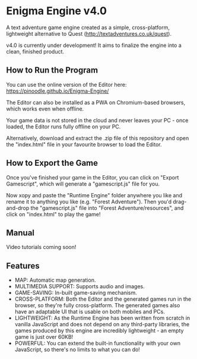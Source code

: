 # Enigma Engine v4.0
A text adventure game engine created as a simple, cross-platform, lightweight alternative to Quest (http://textadventures.co.uk/quest).

v4.0 is currently under development! It aims to finalize the engine into a clean, finished product.

## How to Run the Program
You can use the online version of the Editor here: https://pinoodle.github.io/Enigma-Engine/

The Editor can also be installed as a PWA on Chromium-based browsers, which works even when offline.

Your game data is not stored in the cloud and never leaves your PC - once loaded, the Editor runs fully offline on your PC.

Alternatively, download and extract the .zip file of this repository and open the "index.html" file in your favourite browser to load the Editor.

## How to Export the Game
Once you've finished your game in the Editor, you can click on "Export Gamescript", which will generate a "gamescript.js" file for you.

Now xopy and paste the "Runtime Engine" folder anywhere you like and rename it to anything you like (e.g. "Forest Adventure"). Then you'd drag-and-drop the "gamescript.js" file into "Forest Adventure/resources", and click on "index.html" to play the game!

## Manual
Video tutorials coming soon!

## Features
* MAP: Automatic map generation.
* MULTIMEDIA SUPPORT: Supports audio and images.
* GAME-SAVING: In-built game-saving mechanism.
* CROSS-PLATFORM: Both the Editor and the generated games run in the browser, so they're fully cross-platform. The generated games also have an adaptable UI that is usable on both mobiles and PCs.
* LIGHTWEIGHT: As the Runtime Engine has been written from scratch in vanilla JavaScript and does not depend on any third-party libraries, the games produced by this engine are incredibly lightweight - an empty game is just over 60KB!
* POWERFUL: You can extend the built-in functionality with your own JavaScript, so there's no limits to what you can do!
